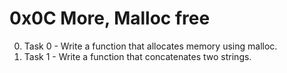 # 0x0C More, Malloc free
0. Task 0 - Write a function that allocates memory using malloc.
1. Task 1 - Write a function that concatenates two strings.

